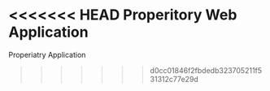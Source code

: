 <<<<<<< HEAD
Properitory Web Application
=======
Properiatry Application
>>>>>>> d0cc01846f2fbdedb323705211f531312c77e29d
